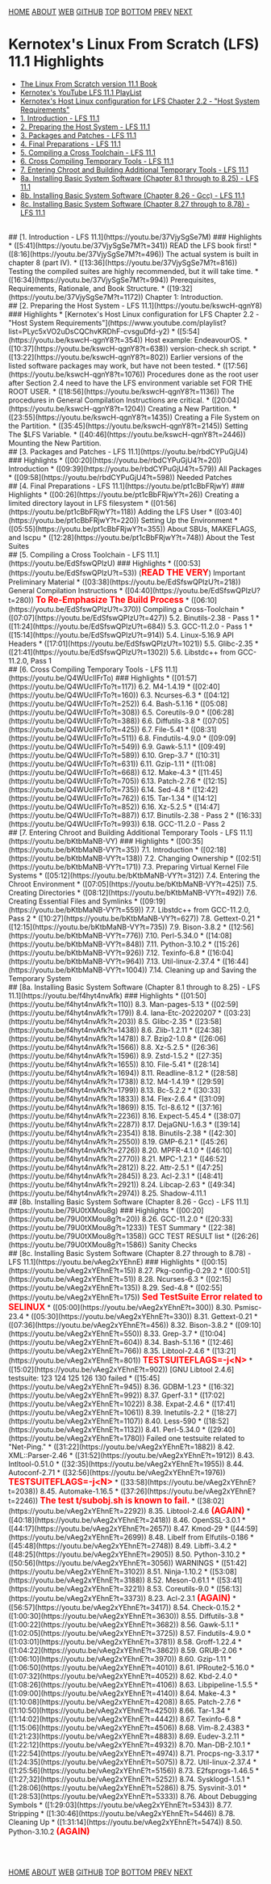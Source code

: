 ---
---

[HOME](index.md)
[ABOUT](README.md)
[WEB](https://osp4diss.vlsm.org/)
[GITHUB](https://github.com/os2xx/osp4diss/)
[TOP](#)
[BOTTOM](#endofpage)
[PREV](index.md#idx06)
[NEXT](index.md#idx06)

# Kernotex's Linux From Scratch (LFS) 11.1 Highlights

* [The Linux From Scratch version 11.1 Book](https://www.linuxfromscratch.org/lfs/view/11.1/)
* [Kernotex's YouTube LFS 11.1 PlayList](https://www.youtube.com/playlist?list=PLyc5xVO2uDsCCsisiiWrZJgnHmK18Mr7j)
* [Kernotex's Host Linux configuration for LFS Chapter 2.2 - "Host System Requirements"](https://www.youtube.com/playlist?list=PLyc5xVO2uDsCQChvKRDhF-cvsguDfd-y2)
* [1. Introduction - LFS 11.1](#idx01)
* [2. Preparing the Host System - LFS 11.1](#idx02)
* [3. Packages and Patches - LFS 11.1](#idx03)
* [4. Final Preparations - LFS 11.1](#idx04)
* [5. Compiling a Cross Toolchain - LFS 11.1](#idx05)
* [6. Cross Compiling Temporary Tools - LFS 11.1](#idx06)
* [7. Entering Chroot and Building Additional Temporary Tools - LFS 11.1](#idx07)
* [8a. Installing Basic System Software (Chapter 8.1 through to 8.25) - LFS 11.1](#idx08a)
* [8b. Installing Basic System Software (Chapter 8.26 - Gcc) - LFS 11.1](#idx08b)
* [8c. Installing Basic System Software (Chapter 8.27 through to 8.78) - LFS 11.1](#idx08c)

<br id="idx01">
## [1. Introduction - LFS 11.1](https://youtu.be/37VjySgSe7M)
### Highlights
* ([5:41](https://youtu.be/37VjySgSe7M?t=341)) READ the LFS book first! 
* ([8:16](https://youtu.be/37VjySgSe7M?t=496)) The actual system is built in chapter 8 (part IV).
* ([13:36](https://youtu.be/37VjySgSe7M?t=816)) Testing the compiled suites are highly recommended, but it will take time. 
* ([16:34](https://youtu.be/37VjySgSe7M?t=994)) Prerequisites, Requirements, Rationale, and Book Structure.
* ([19:32](https://youtu.be/37VjySgSe7M?t=1172)) Chapter 1: Introduction.

<br id="idx02">
## [2. Preparing the Host System - LFS 11.1](https://youtu.be/kswcH-qgnY8)
### Highlights
* [Kernotex's Host Linux configuration for LFS Chapter 2.2 - "Host System Requirements"](https://www.youtube.com/playlist?list=PLyc5xVO2uDsCQChvKRDhF-cvsguDfd-y2)
* ([5:54](https://youtu.be/kswcH-qgnY8?t=354)) Host example: EndeavourOS.
* ([10:37](https://youtu.be/kswcH-qgnY8?t=638)) version-check.sh script.
* ([13:22](https://youtu.be/kswcH-qgnY8?t=802)) Earlier versions of the listed software packages may work, but have not been tested.
* ([17:56](https://youtu.be/kswcH-qgnY8?t=1076)) Procedures done as the root user after Section 2.4 need to have the LFS environment variable set FOR THE ROOT USER.
* ([18:56](https://youtu.be/kswcH-qgnY8?t=1136)) The procedures in General Compilation Instructions are critical. 
* ([20:04](https://youtu.be/kswcH-qgnY8?t=1204)) Creating a New Partition.
* ([23:55](https://youtu.be/kswcH-qgnY8?t=1435)) Creating a File System on the Partition.
* ([35:45](https://youtu.be/kswcH-qgnY8?t=2145)) Setting The $LFS Variable.
* ([40:46](https://youtu.be/kswcH-qgnY8?t=2446)) Mounting the New Partition.

<br id="idx03">
## [3. Packages and Patches - LFS 11.1](https://youtu.be/rbdCYPuGjU4)
### Highlights
* ([00:20](https://youtu.be/rbdCYPuGjU4?t=20)) Introduction
* ([09:39](https://youtu.be/rbdCYPuGjU4?t=579)) All Packages
* ([09:58](https://youtu.be/rbdCYPuGjU4?t=598)) Needed Patches

<br id="idx04">
## [4. Final Preparations - LFS 11.1](https://youtu.be/pt1cBbFRjwY)
### Highlights
* ([00:26](https://youtu.be/pt1cBbFRjwY?t=26)) Creating a limited directory layout in LFS filesystem
* ([01:56](https://youtu.be/pt1cBbFRjwY?t=118)) Adding the LFS User
* ([03:40](https://youtu.be/pt1cBbFRjwY?t=220)) Setting Up the Environment
* ([05:55](https://youtu.be/pt1cBbFRjwY?t=355)) About SBUs, MAKEFLAGS, and lscpu
* ([12:28](https://youtu.be/pt1cBbFRjwY?t=748)) About the Test Suites

<br id="idx05">
## [5. Compiling a Cross Toolchain - LFS 11.1](https://youtu.be/EdSfswQPlzU)
### Highlights
* ([00:53](https://youtu.be/EdSfswQPlzU?t=53)) 
  (<span style="color:red; font-weight:bold; font-size:larger;">READ THE VERY</span>) Important Preliminary Material
* ([03:38](https://youtu.be/EdSfswQPlzU?t=218)) General Compilation Instructions
  * ([04:40](https://youtu.be/EdSfswQPlzU?t=280)) <span style="color:red; 
    font-weight:bold; font-size:larger;">To Re-Emphasize The Build Process</span>
* ([06:10](https://youtu.be/EdSfswQPlzU?t=370)) Compiling a Cross-Toolchain
* ([07:07](https://youtu.be/EdSfswQPlzU?t=427)) 5.2. Binutils-2.38 - Pass 1
* ([11:24](https://youtu.be/EdSfswQPlzU?t=684)) 5.3. GCC-11.2.0 - Pass 1
* ([15:14](https://youtu.be/EdSfswQPlzU?t=914)) 5.4. Linux-5.16.9 API Headers
* ([17:01](https://youtu.be/EdSfswQPlzU?t=1021)) 5.5. Glibc-2.35
* ([21:41](https://youtu.be/EdSfswQPlzU?t=1302)) 5.6. Libstdc++ from GCC-11.2.0, Pass 1

<br id="idx06">
## [6. Cross Compiling Temporary Tools - LFS 11.1](https://youtu.be/Q4WUcIlFrTo)
### Highlights
* ([01:57](https://youtu.be/Q4WUcIlFrTo?t=117)) 6.2. M4-1.4.19
* ([02:40](https://youtu.be/Q4WUcIlFrTo?t=160)) 6.3. Ncurses-6.3
* ([04:12](https://youtu.be/Q4WUcIlFrTo?t=252)) 6.4. Bash-5.1.16
* ([05:08](https://youtu.be/Q4WUcIlFrTo?t=308)) 6.5. Coreutils-9.0
* ([06:28](https://youtu.be/Q4WUcIlFrTo?t=388)) 6.6. Diffutils-3.8
* ([07:05](https://youtu.be/Q4WUcIlFrTo?t=425)) 6.7. File-5.41
* ([08:31](https://youtu.be/Q4WUcIlFrTo?t=511)) 6.8. Findutils-4.9.0
* ([09:09](https://youtu.be/Q4WUcIlFrTo?t=549)) 6.9. Gawk-5.1.1
* ([09:49](https://youtu.be/Q4WUcIlFrTo?t=589)) 6.10. Grep-3.7
* ([10:31](https://youtu.be/Q4WUcIlFrTo?t=631)) 6.11. Gzip-1.11
* ([11:08](https://youtu.be/Q4WUcIlFrTo?t=668)) 6.12. Make-4.3
* ([11:45](https://youtu.be/Q4WUcIlFrTo?t=705)) 6.13. Patch-2.7.6
* ([12:15](https://youtu.be/Q4WUcIlFrTo?t=735)) 6.14. Sed-4.8
* ([12:42](https://youtu.be/Q4WUcIlFrTo?t=762)) 6.15. Tar-1.34
* ([14:12](https://youtu.be/Q4WUcIlFrTo?t=852)) 6.16. Xz-5.2.5
* ([14:47](https://youtu.be/Q4WUcIlFrTo?t=887)) 6.17. Binutils-2.38 - Pass 2
* ([16:33](https://youtu.be/Q4WUcIlFrTo?t=993)) 6.18. GCC-11.2.0 - Pass 2

<br id="idx07">
## [7. Entering Chroot and Building Additional Temporary Tools - LFS 11.1](https://youtu.be/bKtbMaNB-VY)
### Highlights
* ([00:35](https://youtu.be/bKtbMaNB-VY?t=35)) 7.1. Introduction
* ([02:18](https://youtu.be/bKtbMaNB-VY?t=138)) 7.2. Changing Ownership
* ([02:51](https://youtu.be/bKtbMaNB-VY?t=171)) 7.3. Preparing Virtual Kernel File Systems
* ([05:12](https://youtu.be/bKtbMaNB-VY?t=312)) 7.4. Entering the Chroot Environment
* ([07:05](https://youtu.be/bKtbMaNB-VY?t=425)) 7.5. Creating Directories
* ([08:12](https://youtu.be/bKtbMaNB-VY?t=492)) 7.6. Creating Essential Files and Symlinks
* ([09:19](https://youtu.be/bKtbMaNB-VY?t=559)) 7.7. Libstdc++ from GCC-11.2.0, Pass 2
* ([10:27](https://youtu.be/bKtbMaNB-VY?t=627)) 7.8. Gettext-0.21
* ([12:15](https://youtu.be/bKtbMaNB-VY?t=735)) 7.9. Bison-3.8.2
* ([12:56](https://youtu.be/bKtbMaNB-VY?t=776)) 7.10. Perl-5.34.0
* ([14:08](https://youtu.be/bKtbMaNB-VY?t=848)) 7.11. Python-3.10.2
* ([15:26](https://youtu.be/bKtbMaNB-VY?t=926)) 7.12. Texinfo-6.8
* ([16:04](https://youtu.be/bKtbMaNB-VY?t=964)) 7.13. Util-linux-2.37.4
* ([16:44](https://youtu.be/bKtbMaNB-VY?t=1004)) 7.14. Cleaning up and Saving the Temporary System

<br id="idx08a">
## [8a. Installing Basic System Software (Chapter 8.1 through to 8.25) - LFS 11.1](https://youtu.be/f4hyt4nvAfk)
### Highlights
* ([01:50](https://youtu.be/f4hyt4nvAfk?t=110)) 8.3. Man-pages-5.13
* ([02:59](https://youtu.be/f4hyt4nvAfk?t=179)) 8.4. Iana-Etc-20220207
* ([03:23](https://youtu.be/f4hyt4nvAfk?t=203)) 8.5. Glibc-2.35
* ([23:58](https://youtu.be/f4hyt4nvAfk?t=1438)) 8.6. Zlib-1.2.11
* ([24:38](https://youtu.be/f4hyt4nvAfk?t=1478)) 8.7. Bzip2-1.0.8
* ([26:06](https://youtu.be/f4hyt4nvAfk?t=1566)) 8.8. Xz-5.2.5
* ([26:36](https://youtu.be/f4hyt4nvAfk?t=1596)) 8.9. Zstd-1.5.2
* ([27:35](https://youtu.be/f4hyt4nvAfk?t=1655)) 8.10. File-5.41
* ([28:14](https://youtu.be/f4hyt4nvAfk?t=1694)) 8.11. Readline-8.1.2
* ([28:58](https://youtu.be/f4hyt4nvAfk?t=1738)) 8.12. M4-1.4.19
* ([29:59](https://youtu.be/f4hyt4nvAfk?t=1799)) 8.13. Bc-5.2.2
* ([30:33](https://youtu.be/f4hyt4nvAfk?t=1833)) 8.14. Flex-2.6.4
* ([31:09](https://youtu.be/f4hyt4nvAfk?t=1869)) 8.15. Tcl-8.6.12
* ([37:16](https://youtu.be/f4hyt4nvAfk?t=2236)) 8.16. Expect-5.45.4
* ([38:07](https://youtu.be/f4hyt4nvAfk?t=2287)) 8.17. DejaGNU-1.6.3
* ([39:14](https://youtu.be/f4hyt4nvAfk?t=2354)) 8.18. Binutils-2.38
* ([42:30](https://youtu.be/f4hyt4nvAfk?t=2550)) 8.19. GMP-6.2.1
* ([45:26](https://youtu.be/f4hyt4nvAfk?t=2726)) 8.20. MPFR-4.1.0
* ([46:10](https://youtu.be/f4hyt4nvAfk?t=2770)) 8.21. MPC-1.2.1
* ([46:52](https://youtu.be/f4hyt4nvAfk?t=2812)) 8.22. Attr-2.5.1
* ([47:25](https://youtu.be/f4hyt4nvAfk?t=2845)) 8.23. Acl-2.3.1
* ([48:41](https://youtu.be/f4hyt4nvAfk?t=2921)) 8.24. Libcap-2.63
* ([49:34](https://youtu.be/f4hyt4nvAfk?t=2974)) 8.25. Shadow-4.11.1

<br id="idx08b">
## [8b. Installing Basic System Software (Chapter 8.26 - Gcc) - LFS 11.1](https://youtu.be/79U0tXMou8g)
### Highlights
* ([00:20](https://youtu.be/79U0tXMou8g?t=20))  8.26. GCC-11.2.0
* ([20:33](https://youtu.be/79U0tXMou8g?t=1233)) TEST Summary
* ([22:38](https://youtu.be/79U0tXMou8g?t=1358)) GCC TEST RESULT list
* ([26:26](https://youtu.be/79U0tXMou8g?t=1586)) Sanity Checks

<br id="idx08c">
## [8c. Installing Basic System Software (Chapter 8.27 through to 8.78) - LFS 11.1](https://youtu.be/vAeg2xYEhnE)
### Highlights
* ([00:15](https://youtu.be/vAeg2xYEhnE?t=15)) 8.27. Pkg-config-0.29.2
* ([00:51](https://youtu.be/vAeg2xYEhnE?t=51)) 8.28. Ncurses-6.3
* ([02:15](https://youtu.be/vAeg2xYEhnE?t=135)) 8.29. Sed-4.8
  * ([02:55](https://youtu.be/vAeg2xYEhnE?t=175)) <span style="color:red; font-weight:bold; font-size:larger;">Sed 
    TestSuite Error related to SELINUX</span>
* ([05:00](https://youtu.be/vAeg2xYEhnE?t=300)) 8.30. Psmisc-23.4
* ([05:30](https://youtu.be/vAeg2xYEhnE?t=330)) 8.31. Gettext-0.21
* ([07:36](https://youtu.be/vAeg2xYEhnE?t=456)) 8.32. Bison-3.8.2
* ([09:10](https://youtu.be/vAeg2xYEhnE?t=550)) 8.33. Grep-3.7
* ([10:04](https://youtu.be/vAeg2xYEhnE?t=604)) 8.34. Bash-5.1.16
* ([12:46](https://youtu.be/vAeg2xYEhnE?t=766)) 8.35. Libtool-2.4.6
  * ([13:21](https://youtu.be/vAeg2xYEhnE?t=801)) <span style="color:red; font-weight:bold; 
    font-size:larger;">TESTSUITEFLAGS=-j&lt;N&gt;</span>
  * ([15:02](https://youtu.be/vAeg2xYEhnE?t=902)) [GNU Libtool 2.4.6] testsuite: 123 124 125 126 130 failed
* ([15:45](https://youtu.be/vAeg2xYEhnE?t=945)) 8.36. GDBM-1.23
* ([16:32](https://youtu.be/vAeg2xYEhnE?t=992)) 8.37. Gperf-3.1
* ([17:02](https://youtu.be/vAeg2xYEhnE?t=1022)) 8.38. Expat-2.4.6
* ([17:41](https://youtu.be/vAeg2xYEhnE?t=1061)) 8.39. Inetutils-2.2
* ([18:27](https://youtu.be/vAeg2xYEhnE?t=1107)) 8.40. Less-590
* ([18:52](https://youtu.be/vAeg2xYEhnE?t=1132)) 8.41. Perl-5.34.0
  * ([29:40](https://youtu.be/vAeg2xYEhnE?t=1780)) Failed one testsuite related to "Net-Ping."
* ([31:22](https://youtu.be/vAeg2xYEhnE?t=1882)) 8.42. XML::Parser-2.46
* ([31:52](https://youtu.be/vAeg2xYEhnE?t=1912)) 8.43. Intltool-0.51.0
* ([32:35](https://youtu.be/vAeg2xYEhnE?t=1955)) 8.44. Autoconf-2.71
  * ([32:56](https://youtu.be/vAeg2xYEhnE?t=1976)) <span style="color:red; font-weight:bold; 
    font-size:larger;">TESTSUITEFLAGS=-j&lt;N&gt;</span>
* ([33:58](https://youtu.be/vAeg2xYEhnE?t=2038)) 8.45. Automake-1.16.5
  * ([37:26](https://youtu.be/vAeg2xYEhnE?t=2246))
    <span style="color:red; font-weight:bold; font-size:larger;">
    The test t/subobj.sh is known to fail.
    </span>
* ([38:02](https://youtu.be/vAeg2xYEhnE?t=2292)) 8.35. Libtool-2.4.6
  <span style="color:red; font-weight:bold; font-size:larger;">(AGAIN)</span>
* ([40:18](https://youtu.be/vAeg2xYEhnE?t=2418)) 8.46. OpenSSL-3.0.1
* ([44:17](https://youtu.be/vAeg2xYEhnE?t=2657)) 8.47. Kmod-29
* ([44:59](https://youtu.be/vAeg2xYEhnE?t=2699)) 8.48. Libelf from Elfutils-0.186
* ([45:48](https://youtu.be/vAeg2xYEhnE?t=2748)) 8.49. Libffi-3.4.2
* ([48:25](https://youtu.be/vAeg2xYEhnE?t=2905)) 8.50. Python-3.10.2
  * ([50:56](https://youtu.be/vAeg2xYEhnE?t=3056)) WARNINGS
* ([51:42](https://youtu.be/vAeg2xYEhnE?t=3102)) 8.51. Ninja-1.10.2
* ([53:08](https://youtu.be/vAeg2xYEhnE?t=3188)) 8.52. Meson-0.61.1
* ([53:41](https://youtu.be/vAeg2xYEhnE?t=3221)) 8.53. Coreutils-9.0
* ([56:13](https://youtu.be/vAeg2xYEhnE?t=3373)) 8.23. Acl-2.3.1
  <span style="color:red; font-weight:bold; font-size:larger;">(AGAIN)</span>
* ([56:57](https://youtu.be/vAeg2xYEhnE?t=3417)) 8.54. Check-0.15.2
* ([1:00:30](https://youtu.be/vAeg2xYEhnE?t=3630)) 8.55. Diffutils-3.8
* ([1:00:22](https://youtu.be/vAeg2xYEhnE?t=3682)) 8.56. Gawk-5.1.1
* ([1:02:05](https://youtu.be/vAeg2xYEhnE?t=3725)) 8.57. Findutils-4.9.0
* ([1:03:01](https://youtu.be/vAeg2xYEhnE?t=3781)) 8.58. Groff-1.22.4
* ([1:04:22](https://youtu.be/vAeg2xYEhnE?t=3862)) 8.59. GRUB-2.06
* ([1:06:10](https://youtu.be/vAeg2xYEhnE?t=3970)) 8.60. Gzip-1.11
* ([1:06:50](https://youtu.be/vAeg2xYEhnE?t=4010)) 8.61. IPRoute2-5.16.0
* ([1:07:32](https://youtu.be/vAeg2xYEhnE?t=4052)) 8.62. Kbd-2.4.0
* ([1:08:26](https://youtu.be/vAeg2xYEhnE?t=4106)) 8.63. Libpipeline-1.5.5
* ([1:09:00](https://youtu.be/vAeg2xYEhnE?t=4140)) 8.64. Make-4.3
* ([1:10:08](https://youtu.be/vAeg2xYEhnE?t=4208)) 8.65. Patch-2.7.6
* ([1:10:50](https://youtu.be/vAeg2xYEhnE?t=4250)) 8.66. Tar-1.34
* ([1:14:02](https://youtu.be/vAeg2xYEhnE?t=4442)) 8.67. Texinfo-6.8
* ([1:15:06](https://youtu.be/vAeg2xYEhnE?t=4506)) 8.68. Vim-8.2.4383
* ([1:21:23](https://youtu.be/vAeg2xYEhnE?t=4883)) 8.69. Eudev-3.2.11
* ([1:22:12](https://youtu.be/vAeg2xYEhnE?t=4932)) 8.70. Man-DB-2.10.1
* ([1:22:54](https://youtu.be/vAeg2xYEhnE?t=4974)) 8.71. Procps-ng-3.3.17
* ([1:24:35](https://youtu.be/vAeg2xYEhnE?t=5075)) 8.72. Util-linux-2.37.4
* ([1:25:56](https://youtu.be/vAeg2xYEhnE?t=5156)) 8.73. E2fsprogs-1.46.5
* ([1:27;32](https://youtu.be/vAeg2xYEhnE?t=5252)) 8.74. Sysklogd-1.5.1
* ([1:28:06](https://youtu.be/vAeg2xYEhnE?t=5286)) 8.75. Sysvinit-3.01
* ([1:28:53](https://youtu.be/vAeg2xYEhnE?t=5333)) 8.76. About Debugging Symbols
* ([1:29:03](https://youtu.be/vAeg2xYEhnE?t=5343)) 8.77. Stripping
* ([1:30:46](https://youtu.be/vAeg2xYEhnE?t=5446)) 8.78. Cleaning Up
* ([1:31:14](https://youtu.be/vAeg2xYEhnE?t=5474)) 8.50. Python-3.10.2
  <span style="color:red; font-weight:bold; font-size:larger;">(AGAIN)</span>

<br id="endofpage"><br>

[HOME](index.md)
[ABOUT](README.md)
[WEB](https://osp4diss.vlsm.org/)
[GITHUB](https://github.com/os2xx/osp4diss/)
[TOP](#)
[BOTTOM](#endofpage)
[PREV](index.md#idx06)
[NEXT](index.md#idx06)
<br>


